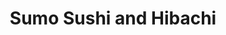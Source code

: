 ---
layout: place
title: "Sumo Sushi and Hibachi"
permalink: /illinois/chicago/sumo-sushi-and-hibachi.html
stateAbbr: IL
stateName: Illinois
cityName: Chicago
seo:
  name: "Sumo Sushi and Hibachi"
  type: Restaurant
  links: http://www.sumosushichicago.com/info.html
description: "Japanese fare including loads of sushi in a cozy, casual space with a bring-your-own-alcohol policy. Looking for sushi in Chicago, Illinois? Check out Sumo S..."
place_id: ChIJOxqzQ6fTD4gRirnJRp-8wr8
photos:
  - name: >-
      places/ChIJOxqzQ6fTD4gRirnJRp-8wr8/photos/AeeoHcI_mKIGjmGx6kPk74NQQ9vLd5DGbDk0WZrf5I-K5kftusEgV4kI_lEo2sHBrKU3QtQDVYVZ0feOyVPs8xmMeS1pg2aRRvKgMKcBN9M_L-1NddXHZY8keN2-iEIGcUFqZoCsp0EpL6tAgaR48xiI5mJLwzLl6NJPgkEzK9jqsDD9vwzKhdRTQhryajqyi0aH3Kno4D5sxBr_byJIkbOi5gLZuMTsOa4HFyFZyJvJTPjozi4mnpPVoajMD6xSgKRTAbXTQa5mws7CB8EDW1RURps2CUedn0okDo4D8Gk7HOPnuIyQFcGSbhVw5L7mvDsV7DYnSRFWfGzrw6pPDmTZYMtUccO12BnfN_nAEuQWRAkt0kor83VXa6qcUws_ntwha0lRTeUIav_u3enx-mxzk0ZFGLijw6lp8ITZCwmMT44
    widthPx: 3024
    heightPx: 4032
    authorAttributions:
      - displayName: Esperanza Leon
        uri: https://maps.google.com/maps/contrib/100684896120657712176
        photoUri: >-
          https://lh3.googleusercontent.com/a-/ALV-UjVmJlwQdEV6vRCHY6QzwjKP_G2vN5uS0ZwUpKzMXcN-qgC3RKZAnQ=s100-p-k-no-mo
    flagContentUri: >-
      https://www.google.com/local/imagery/report/?cb_client=maps_api_places.places_api&image_key=!1e10!2sCIHM0ogKEICAgIC9vsSbFA&hl=en-US
    googleMapsUri: >-
      https://www.google.com/maps/place//data=!3m4!1e2!3m2!1sCIHM0ogKEICAgIC9vsSbFA!2e10!4m2!3m1!1s0x880fd3a743b31a3b:0xbfc2bc9f46c9b98a
  - name: >-
      places/ChIJOxqzQ6fTD4gRirnJRp-8wr8/photos/AeeoHcJVm-Rh5DvkHBXG5Pe1_uxPJg58YA5Jotmhh8nZ1RukPFuHjwlysulDzdVILNP66ZuUwwSb06E8Q8vA0EY86saMOHhoAWhvAMaG7n94x0u-EcYO5e3F_AvGKwnS25pd0fVzikCuWKJTFwvexbBFmsjZbOSBVLJXF_NBrr4cu5MOFxWmw7x9oCqa_VRQLpgNzryLpJfqfohwSdP8CDMD24kB6fIq7PZjULvIps9Aike9sdU5yS_Ihj0WU_eM0FfHezct3F3pbZgSCHjSaEJNCE_GGYx6ppqBxQiPwRuytoozWg
    widthPx: 4096
    heightPx: 2150
    authorAttributions:
      - displayName: Sumo Sushi and Hibachi
        uri: https://maps.google.com/maps/contrib/111262342003396968367
        photoUri: >-
          https://lh3.googleusercontent.com/a/ACg8ocLxhGX9ureSeuw9z9SClt8e5iYcGiYSXyUTFdtQC51fZNbNJw=s100-p-k-no-mo
    flagContentUri: >-
      https://www.google.com/local/imagery/report/?cb_client=maps_api_places.places_api&image_key=!1e10!2sAF1QipPcbSHKZcArzjK3ziHRcNAD_J5_E1KAL1w60w_G&hl=en-US
    googleMapsUri: >-
      https://www.google.com/maps/place//data=!3m4!1e2!3m2!1sAF1QipPcbSHKZcArzjK3ziHRcNAD_J5_E1KAL1w60w_G!2e10!4m2!3m1!1s0x880fd3a743b31a3b:0xbfc2bc9f46c9b98a
  - name: >-
      places/ChIJOxqzQ6fTD4gRirnJRp-8wr8/photos/AeeoHcK9WMNtLCoxNVRD2G3_GvrK2OHsDkjp00cqXBB1CDDkWaq9SaeAQ7d0dFu8wMTp9Gr3c-gFUJ5_930S5udRk8UuBBKPTaViAKZTbOzfOPROaDVXlO2q6QBmkfCS6GiAn4flsgSWjHIKEH79zLFu4j_txDkoOS8PVkaLzot7Z1bhX8ssUe91cEEzScuHxk9b_1Eg__0s340Zqw7HwellGFyQZpro3vAnkpyPI_9TNrQMXc9LKoWJ9HbVoTTtoLb2uxcvNr598GETsIG0vBiv52jbl3Ve4gjveuMwS0T6zn6jx2hiuN-N9ZUOvEMEbbYppRL5uv0yaJUvIoADMkCxw3z4NJWXLJn_aH-oBUF6ZEZIW47JbtZ61CK4kHjwX5gBzTRj9V7OBJlcZBLG9WUE9tGx1PiOqRQy8AM0ScOEzo4XpA
    widthPx: 3831
    heightPx: 2398
    authorAttributions:
      - displayName: Brandon Evans
        uri: https://maps.google.com/maps/contrib/118232819839830122671
        photoUri: >-
          https://lh3.googleusercontent.com/a-/ALV-UjWT6Vzn9Zv7E1S0_Fhu4ELiFwHDfIZxis6V9mNpFsp79fRpZvtL=s100-p-k-no-mo
    flagContentUri: >-
      https://www.google.com/local/imagery/report/?cb_client=maps_api_places.places_api&image_key=!1e10!2sCIHM0ogKEICAgICP8vShfQ&hl=en-US
    googleMapsUri: >-
      https://www.google.com/maps/place//data=!3m4!1e2!3m2!1sCIHM0ogKEICAgICP8vShfQ!2e10!4m2!3m1!1s0x880fd3a743b31a3b:0xbfc2bc9f46c9b98a
  - name: >-
      places/ChIJOxqzQ6fTD4gRirnJRp-8wr8/photos/AeeoHcKUwSh7KGi6B8A7XngtD55lglCYhrD4DIDc-fl91ngpkJLew_63QTOSAGBty5PTm4IN59fX5hB8C1PRwmpEIt_lqhFY5ueXmcAdr7dL4n2HhKQqQViUWww-VccdCeenw4UIV7-pNYznQSsyX5NmDxG13U4jC50X6LkxBAeuASVd9U-QxXS_kx59RvrFsDCKSCh1pD8Tmi4jycaVcjVK2U_Q0LEAfUGnqq1YGblONe4m33avZX95JFJpkl5ekRuke1caxJlf8UyaH2qlh_mEsv1IBg5Vs7ZLRQf1_94XA5TVE7tPoyfJQ4Oh64sJQrBLdp9FEu_FSiKvMRY_RD-G8Twi7mwcVwQddiKck_y0olGIGZtRWCI55kZBNqlkfWwYxgMXYj7NxfZc2tCIgyFFU0jMlwFBeyEDUx_b7bMmowcEf_pF
    widthPx: 3024
    heightPx: 4032
    authorAttributions:
      - displayName: taylor slish
        uri: https://maps.google.com/maps/contrib/101299911467358582614
        photoUri: >-
          https://lh3.googleusercontent.com/a/ACg8ocIhL5IdSJlqxzEEoXgQwfr4p-2mlcwOJHEF0SIjnJIhmVsvqQ=s100-p-k-no-mo
    flagContentUri: >-
      https://www.google.com/local/imagery/report/?cb_client=maps_api_places.places_api&image_key=!1e10!2sCIHM0ogKEICAgMDA8s-QggE&hl=en-US
    googleMapsUri: >-
      https://www.google.com/maps/place//data=!3m4!1e2!3m2!1sCIHM0ogKEICAgMDA8s-QggE!2e10!4m2!3m1!1s0x880fd3a743b31a3b:0xbfc2bc9f46c9b98a
  - name: >-
      places/ChIJOxqzQ6fTD4gRirnJRp-8wr8/photos/AeeoHcJaFbPSggijq643SshnFh23eEcKlx1TtQTGg99Nj4IkbSCHytrXae81SUeiiWT3MxZNvB4YqrsLo-cs1RZbzpCSf0nMkZtUbspKH1Jw3jG18oE6aw-E2dVEkTMgaGnTO4AnyWOKzvPhnlS0uWybMcCd6gA02cA5HQ6U5WKi2jMOxI7WZBGsxu_eAASeiPNnXj3JzTpNSEi2drcO6bjBS6K5wJGX9W3AuhDy5-rJnIQbT_EfWRd7xVeC6_6jadOce7XS3PITXBvgvGFu2BGDyxgKk3jnW-bRitUF8eGzoFdDkUONwEgvpQBu9oiL-5d1MYP-X23EcwG19bUkwj7lbe4JPX2e748itQPIOXlmW2cp7Cz7K2fmkcDYZSxds6BSoRedT3gZcNCOm5zEChtADspoDQbrFyJ9PMCxMkhpTU4lJEs
    widthPx: 4080
    heightPx: 3072
    authorAttributions:
      - displayName: Fred B
        uri: https://maps.google.com/maps/contrib/114625761635938305292
        photoUri: >-
          https://lh3.googleusercontent.com/a-/ALV-UjU-g25IO9rbmYIJ_h1W2PAQfwQ6yl-tOqMjsoubXlsQwOqXzR2K=s100-p-k-no-mo
    flagContentUri: >-
      https://www.google.com/local/imagery/report/?cb_client=maps_api_places.places_api&image_key=!1e10!2sCIHM0ogKEICAgIDHy8blkQE&hl=en-US
    googleMapsUri: >-
      https://www.google.com/maps/place//data=!3m4!1e2!3m2!1sCIHM0ogKEICAgIDHy8blkQE!2e10!4m2!3m1!1s0x880fd3a743b31a3b:0xbfc2bc9f46c9b98a
  - name: >-
      places/ChIJOxqzQ6fTD4gRirnJRp-8wr8/photos/AeeoHcLvM9cApyVwrcJ8jjC2NtnYoLLvozv0RJNgXehI7rUJmADCWz6jbCaKuY95xq7XXiRDVRx4QgSqdwv0vVTgiEjjF7p_Ekoq8gXvGykJQMBts7xgtRpDEih5MYGnZgz8axuH9swIxlbdM4Iwhj_-tWknxG9q8ycU19to9qcLSDMTxn-Gk4fWGkZBu0minkgovKRf1WWp38iRCvW1O5zNt1kti7bN3pkxvUhSmsw6CjGZ4TcBAq4A_dnI-KFm7ES9n_P09B2LN-hRNvbnc3IUJFSMCkmymRWhV17JDWhudd3H3okJcr_Uty6z9-pGlQ055qZPtH1nT8pVuRFWt-UnSmRS6PkWBBpJcwNvKIjRsdHBGKciMUsDshmFlyGlUKGzqHl_E_OdGVOoMQAL2zlbjaE-wioDKC7xQhrM7JyO8bJIeMA
    widthPx: 4080
    heightPx: 3072
    authorAttributions:
      - displayName: Fred B
        uri: https://maps.google.com/maps/contrib/114625761635938305292
        photoUri: >-
          https://lh3.googleusercontent.com/a-/ALV-UjU-g25IO9rbmYIJ_h1W2PAQfwQ6yl-tOqMjsoubXlsQwOqXzR2K=s100-p-k-no-mo
    flagContentUri: >-
      https://www.google.com/local/imagery/report/?cb_client=maps_api_places.places_api&image_key=!1e10!2sCIHM0ogKEICAgIDHy8bl1gE&hl=en-US
    googleMapsUri: >-
      https://www.google.com/maps/place//data=!3m4!1e2!3m2!1sCIHM0ogKEICAgIDHy8bl1gE!2e10!4m2!3m1!1s0x880fd3a743b31a3b:0xbfc2bc9f46c9b98a
  - name: >-
      places/ChIJOxqzQ6fTD4gRirnJRp-8wr8/photos/AeeoHcJi5UYGzZgKY8woFbFIN4tSpxSbpdgNSnwINp4t2C9lbtciG016AAxDqNEDzva2-V1B8HsQ-BW_Q7mQHl10oEcLCB-wMxBQIzPvAEA13L8F_RGMLABtfyHTKm7H5GjsgWyyiWTLV_ELTsdRE0lmIFyPA6waVyPa7lI0BDiSyvPjZkmX5LLFPWXVj-MpGfZwNAPX64oNRVTtk3usuDbskT3rYRIbdLVGjNpicbMw2x6QlxRAZHCIgpXl_ouuZEX9IfEFcONwZMnMIF_JEZxfn5LOqfawQqJ91iC--FR6JS8UFO_EbKe8foM2QXjHmK2JHpYfe2RLnf1ozwjYLBI552seF3qUI6ND71akfrIoh2-NzqeMytJlLk_6SSA5kOpC5b0jfKC88WKWmkzgq9KDYOYnxISJwA8uC1wSjZUDFhm6xFxM
    widthPx: 4032
    heightPx: 3024
    authorAttributions:
      - displayName: Shyanne Thomas
        uri: https://maps.google.com/maps/contrib/104916219109876610796
        photoUri: >-
          https://lh3.googleusercontent.com/a-/ALV-UjXBNFIVwtgfhcCt6o_5Bw9m2e7IebKszJx0ra46so1pTa8H_BS4VQ=s100-p-k-no-mo
    flagContentUri: >-
      https://www.google.com/local/imagery/report/?cb_client=maps_api_places.places_api&image_key=!1e10!2sCIHM0ogKEICAgIDF2pzojQE&hl=en-US
    googleMapsUri: >-
      https://www.google.com/maps/place//data=!3m4!1e2!3m2!1sCIHM0ogKEICAgIDF2pzojQE!2e10!4m2!3m1!1s0x880fd3a743b31a3b:0xbfc2bc9f46c9b98a
  - name: >-
      places/ChIJOxqzQ6fTD4gRirnJRp-8wr8/photos/AeeoHcLn3QX8LbHWsneDgYniI0F-A1wuU93UlNjqMS0KPlmPC6siiwSnEk8mJHv8UtUMKlR4l7mVnA0Q7KcYJJQ8CErP5OIuyIkMsNgqIrq4u3mb_hkgqXaSHMGVRJRs_OMxvFlYVAVWuUlL9G0T6LkjOmddWUZh3wsquG2E0aLp0lURrwyH5zOIy3Hj5lflb13XJrQJDhkuwDvi-Y8C7SKsJNJZzmcA_smFWB41AUllxlT44KIClLT2bWJWpe-vC6epilLO5-7hicU1L-KOXb1_XmrrJTVKiXUiAcVgnU2uLAzFQddshXsSy6n3rL4yr3qyG9RLboY0drYg-_IdE-PC-ejzPJmturMmXKn4IplkdZzqD8vbYU2QvP9LPYoo3pHSVX8Ng8C67YcYeN4j_HNuJn9NRMzW2I7IY7Ikz2XqeQk
    widthPx: 4032
    heightPx: 3024
    authorAttributions:
      - displayName: Sinthuja Ramalingam
        uri: https://maps.google.com/maps/contrib/109982953589456570609
        photoUri: >-
          https://lh3.googleusercontent.com/a/ACg8ocILKkCYAZWqQobAwYje3vFszgZ_5C81lHK3TcL8-f3DCjA0Wg=s100-p-k-no-mo
    flagContentUri: >-
      https://www.google.com/local/imagery/report/?cb_client=maps_api_places.places_api&image_key=!1e10!2sCIHM0ogKEICAgID45pjrPw&hl=en-US
    googleMapsUri: >-
      https://www.google.com/maps/place//data=!3m4!1e2!3m2!1sCIHM0ogKEICAgID45pjrPw!2e10!4m2!3m1!1s0x880fd3a743b31a3b:0xbfc2bc9f46c9b98a
  - name: >-
      places/ChIJOxqzQ6fTD4gRirnJRp-8wr8/photos/AeeoHcKi1NQx2_y9GjSOdr3VYKimcbm3Hbgmn-7LV5ToXsP9zd6gmRPZWplUpidS6ZQqVfps8JqOyoso_zUo17t5reWSfQZXEsZbaz0ks5ek_JAHfnIZ9MRvCj_V3X5lMfD77lc3abvzY13-uam8IPpJLdWyyzmdc4oyPL5F5hLjztgFWj6NZDBguNA2rffPCGYj7XQjbsJiWYhYJxLzBZXAK5j17veNaFyrSVEXfWzZSIlkBTgcFpZ97RqDPEkcZkY4u1F5jbSmka4xbXjVixNxMI7BrKY3cpmVBLaYrR52XIL69Ylze1kcMu1qZNy5_X47rEr2xdH3YJ9YjuJRH9iQJTUv1zdFqD1mT3g46g770ZAGZgq7yyP1pdLWap6IrdRZTOZf6XEPsrO-gIYoCeXKSjpjmW9yKeYNt4DmibcLO3FxjQ
    widthPx: 4000
    heightPx: 3000
    authorAttributions:
      - displayName: LaFayette Hankerson
        uri: https://maps.google.com/maps/contrib/112422847167045846182
        photoUri: >-
          https://lh3.googleusercontent.com/a-/ALV-UjVK-yQ56NwbBzSdOrdMGgSr8t6E1hJ13NoipkpBXfV7zNampTtF5g=s100-p-k-no-mo
    flagContentUri: >-
      https://www.google.com/local/imagery/report/?cb_client=maps_api_places.places_api&image_key=!1e10!2sCIHM0ogKEICAgICewoa_Pw&hl=en-US
    googleMapsUri: >-
      https://www.google.com/maps/place//data=!3m4!1e2!3m2!1sCIHM0ogKEICAgICewoa_Pw!2e10!4m2!3m1!1s0x880fd3a743b31a3b:0xbfc2bc9f46c9b98a
  - name: >-
      places/ChIJOxqzQ6fTD4gRirnJRp-8wr8/photos/AeeoHcLv29vrX7LaWqxORJ6udRu6OuEJhtWn8KUvUS1jLiGreOIfhuhQLLtZWp8Q34Mc36Q0QLZk9TJf4X13IzqZtLXfeIk0JK7ne8P6NePi08lEOO-gyLN49A0XiYa8CPuSzkRt8vxB9fBKbsn3IUnGFm7tb_6Wd_GVcKtem6sXyAFdKxb-qfHb-PCztV3hA75wbof6Fai5LzUwyo-9rFcMND4CJ7LQGs0OlvzxRiXpx8C1RRs72qFL2hpdyegLJxMVpT3VmmJbR0hJVA358H_ASOCfFyDH93VbmHsTxOuXKwZERwTgcNE1H0vqqnv0EkiER6gukN87HqbVc3ie2tKB8taK6oyxlkaQ3F3gAi4R_e67mpHGDau23_XHKF71NQouYbDdv6aE2QmLkjxVhbyU8AaZ5LX657UroPX7o240whoweQ
    widthPx: 4032
    heightPx: 3024
    authorAttributions:
      - displayName: Shyanne Thomas
        uri: https://maps.google.com/maps/contrib/104916219109876610796
        photoUri: >-
          https://lh3.googleusercontent.com/a-/ALV-UjXBNFIVwtgfhcCt6o_5Bw9m2e7IebKszJx0ra46so1pTa8H_BS4VQ=s100-p-k-no-mo
    flagContentUri: >-
      https://www.google.com/local/imagery/report/?cb_client=maps_api_places.places_api&image_key=!1e10!2sCIHM0ogKEICAgIDF2pzoDQ&hl=en-US
    googleMapsUri: >-
      https://www.google.com/maps/place//data=!3m4!1e2!3m2!1sCIHM0ogKEICAgIDF2pzoDQ!2e10!4m2!3m1!1s0x880fd3a743b31a3b:0xbfc2bc9f46c9b98a
address: 2936 N Broadway, Chicago, IL 60657, USA
street: 2936 N Broadway
city: Chicago
state: IL
zip: '60657'
country: USA
neighborhood: Lake View East
latitude: '41.935955'
longitude: '-87.644388'
accessibility_options:
  wheelchairAccessibleParking: true
  wheelchairAccessibleEntrance: true
  wheelchairAccessibleRestroom: true
  wheelchairAccessibleSeating: true
business_status: OPERATIONAL
name: Sumo Sushi and Hibachi
google_maps_links:
  directionsUri: >-
    https://www.google.com/maps/dir//''/data=!4m7!4m6!1m1!4e2!1m2!1m1!1s0x880fd3a743b31a3b:0xbfc2bc9f46c9b98a!3e0
  placeUri: https://maps.google.com/?cid=13817813998999550346
  writeAReviewUri: >-
    https://www.google.com/maps/place//data=!4m3!3m2!1s0x880fd3a743b31a3b:0xbfc2bc9f46c9b98a!12e1
  reviewsUri: >-
    https://www.google.com/maps/place//data=!4m4!3m3!1s0x880fd3a743b31a3b:0xbfc2bc9f46c9b98a!9m1!1b1
  photosUri: >-
    https://www.google.com/maps/place//data=!4m3!3m2!1s0x880fd3a743b31a3b:0xbfc2bc9f46c9b98a!10e5
primary_type: Sushi Restaurant
opening_hours:
  regular: null
  current: null
secondary_opening_hours:
  regular:
    weekdayDescriptions: null
    type: null
  current:
    weekdayDescriptions: null
    type: null
phone: (773) 477-8510
price_level: PRICE_LEVEL_MODERATE
price_range: $20 &ndash; $30
rating: '4.5'
rating_count: 362
website: http://www.sumosushichicago.com/info.html
reviews:
  - name: >-
      places/ChIJOxqzQ6fTD4gRirnJRp-8wr8/reviews/ChZDSUhNMG9nS0VJQ0FnTUNndlBqYkdnEAE
    relativePublishTimeDescription: a month ago
    rating: 5
    text:
      text: >-
        This is one of mine and my finances favorite spots. If you love hibachi,
        this is the BEST place to go in chicago. the waitress is so sweet too
        she was giving out gifts on valentine’s day and gave me a beautiful
        necklace. the food is always so filling, huge portion sizes and always
        fresh and delicious. they always make it perfect!! definitely make this
        your go to
      languageCode: en
    originalText:
      text: >-
        This is one of mine and my finances favorite spots. If you love hibachi,
        this is the BEST place to go in chicago. the waitress is so sweet too
        she was giving out gifts on valentine’s day and gave me a beautiful
        necklace. the food is always so filling, huge portion sizes and always
        fresh and delicious. they always make it perfect!! definitely make this
        your go to
      languageCode: en
    authorAttribution:
      displayName: Tab B
      uri: https://www.google.com/maps/contrib/107712649135915046536/reviews
      photoUri: >-
        https://lh3.googleusercontent.com/a-/ALV-UjU-wVvbRE7eyUFtElUZRzQWDjnVVGPmvZxxO2Nd1hXtfigDVJQ=s128-c0x00000000-cc-rp-mo
    publishTime: '2025-02-15T05:04:18.221217Z'
    flagContentUri: >-
      https://www.google.com/local/review/rap/report?postId=ChZDSUhNMG9nS0VJQ0FnTUNndlBqYkdnEAE&d=17924085&t=1
    googleMapsUri: >-
      https://www.google.com/maps/reviews/data=!4m6!14m5!1m4!2m3!1sChZDSUhNMG9nS0VJQ0FnTUNndlBqYkdnEAE!2m1!1s0x880fd3a743b31a3b:0xbfc2bc9f46c9b98a
  - name: >-
      places/ChIJOxqzQ6fTD4gRirnJRp-8wr8/reviews/ChZDSUhNMG9nS0VJQ0FnTUNnM09uTkRREAE
    relativePublishTimeDescription: a month ago
    rating: 5
    text:
      text: >-
        I visited Sumo Hibachi & Sushi on Valentine’s Day during a snow day. My
        girlfriend loves sushi, her feedback matters. She rated this restaurant
        9.4/10 on 3 different sushi rolls. The restaurant was clean. The woman
        who served us was genuinely polite, courteous & we did not feel rushed
        to make our order. There was a young man wearing glasses who was also
        working & was also kind. Coming here in the snow from the southern end
        of the city made the whole experience worthwhile.
      languageCode: en
    originalText:
      text: >-
        I visited Sumo Hibachi & Sushi on Valentine’s Day during a snow day. My
        girlfriend loves sushi, her feedback matters. She rated this restaurant
        9.4/10 on 3 different sushi rolls. The restaurant was clean. The woman
        who served us was genuinely polite, courteous & we did not feel rushed
        to make our order. There was a young man wearing glasses who was also
        working & was also kind. Coming here in the snow from the southern end
        of the city made the whole experience worthwhile.
      languageCode: en
    authorAttribution:
      displayName: Jonathan Eloisa
      uri: https://www.google.com/maps/contrib/102019287117518228354/reviews
      photoUri: >-
        https://lh3.googleusercontent.com/a-/ALV-UjWPNPA9tXftCZbzvGLQ1HdAWnc9Qtfji7fMd2UV8_X6PrvzUWz18w=s128-c0x00000000-cc-rp-mo
    publishTime: '2025-02-15T05:35:25.959596Z'
    flagContentUri: >-
      https://www.google.com/local/review/rap/report?postId=ChZDSUhNMG9nS0VJQ0FnTUNnM09uTkRREAE&d=17924085&t=1
    googleMapsUri: >-
      https://www.google.com/maps/reviews/data=!4m6!14m5!1m4!2m3!1sChZDSUhNMG9nS0VJQ0FnTUNnM09uTkRREAE!2m1!1s0x880fd3a743b31a3b:0xbfc2bc9f46c9b98a
  - name: >-
      places/ChIJOxqzQ6fTD4gRirnJRp-8wr8/reviews/ChZDSUhNMG9nS0VJQ0FnTURBaXNTWk5BEAE
    relativePublishTimeDescription: 2 months ago
    rating: 5
    text:
      text: >-
        I had an amazing time with my sister at Sumo! Our favorites were the
        Dragon Roll and Shrimp Tempura Roll! The service was incredible and
        staff was very welcoming and friendly. This is a great spot to stop for
        an intimate meal as we did not feel rushed to get out. But the service
        was also quick so I would recommend if you’d like to come for a quick
        lunch break! 10/10 in my book and I would highly recommend to anyone
        living in or visiting Chicago💗💗
      languageCode: en
    originalText:
      text: >-
        I had an amazing time with my sister at Sumo! Our favorites were the
        Dragon Roll and Shrimp Tempura Roll! The service was incredible and
        staff was very welcoming and friendly. This is a great spot to stop for
        an intimate meal as we did not feel rushed to get out. But the service
        was also quick so I would recommend if you’d like to come for a quick
        lunch break! 10/10 in my book and I would highly recommend to anyone
        living in or visiting Chicago💗💗
      languageCode: en
    authorAttribution:
      displayName: Sophia Tran
      uri: https://www.google.com/maps/contrib/113709335363533740861/reviews
      photoUri: >-
        https://lh3.googleusercontent.com/a/ACg8ocKFG1fZcDwECRCVCOIcTeqSZswoctwzgGs_0igwAACajbQm_Q=s128-c0x00000000-cc-rp-mo
    publishTime: '2025-02-08T02:46:32.871020Z'
    flagContentUri: >-
      https://www.google.com/local/review/rap/report?postId=ChZDSUhNMG9nS0VJQ0FnTURBaXNTWk5BEAE&d=17924085&t=1
    googleMapsUri: >-
      https://www.google.com/maps/reviews/data=!4m6!14m5!1m4!2m3!1sChZDSUhNMG9nS0VJQ0FnTURBaXNTWk5BEAE!2m1!1s0x880fd3a743b31a3b:0xbfc2bc9f46c9b98a
  - name: >-
      places/ChIJOxqzQ6fTD4gRirnJRp-8wr8/reviews/ChZDSUhNMG9nS0VJQ0FnTURBOHMtUWZBEAE
    relativePublishTimeDescription: 2 months ago
    rating: 5
    text:
      text: >-
        Ellen was amazing! Food and service were incredible!! Definitely will be
        returning. Clean, fast, and friendly atmosphere.
      languageCode: en
    originalText:
      text: >-
        Ellen was amazing! Food and service were incredible!! Definitely will be
        returning. Clean, fast, and friendly atmosphere.
      languageCode: en
    authorAttribution:
      displayName: taylor slish
      uri: https://www.google.com/maps/contrib/101299911467358582614/reviews
      photoUri: >-
        https://lh3.googleusercontent.com/a/ACg8ocIhL5IdSJlqxzEEoXgQwfr4p-2mlcwOJHEF0SIjnJIhmVsvqQ=s128-c0x00000000-cc-rp-mo
    publishTime: '2025-02-08T02:30:08.618683Z'
    flagContentUri: >-
      https://www.google.com/local/review/rap/report?postId=ChZDSUhNMG9nS0VJQ0FnTURBOHMtUWZBEAE&d=17924085&t=1
    googleMapsUri: >-
      https://www.google.com/maps/reviews/data=!4m6!14m5!1m4!2m3!1sChZDSUhNMG9nS0VJQ0FnTURBOHMtUWZBEAE!2m1!1s0x880fd3a743b31a3b:0xbfc2bc9f46c9b98a
  - name: >-
      places/ChIJOxqzQ6fTD4gRirnJRp-8wr8/reviews/ChZDSUhNMG9nS0VJQ0FnSURGMnB6b1JREAE
    relativePublishTimeDescription: a year ago
    rating: 5
    text:
      text: >-
        A group of us went to Sumo Sushi and Hibachi after a long day of
        conferences and enjoyed every minute we spent there! I’m not a
        sushi/fish person, but the others in my group are and they loved
        everything they ordered. I did the chicken and steak hibachi combo along
        with the spring rolls and I thought all of it was delicious! Our server,
        Wesley, was super helpful and kind! Such a great experience during our
        stay and would go again.
      languageCode: en
    originalText:
      text: >-
        A group of us went to Sumo Sushi and Hibachi after a long day of
        conferences and enjoyed every minute we spent there! I’m not a
        sushi/fish person, but the others in my group are and they loved
        everything they ordered. I did the chicken and steak hibachi combo along
        with the spring rolls and I thought all of it was delicious! Our server,
        Wesley, was super helpful and kind! Such a great experience during our
        stay and would go again.
      languageCode: en
    authorAttribution:
      displayName: Shyanne Thomas
      uri: https://www.google.com/maps/contrib/104916219109876610796/reviews
      photoUri: >-
        https://lh3.googleusercontent.com/a-/ALV-UjXBNFIVwtgfhcCt6o_5Bw9m2e7IebKszJx0ra46so1pTa8H_BS4VQ=s128-c0x00000000-cc-rp-mo-ba5
    publishTime: '2023-11-06T01:36:00.773840Z'
    flagContentUri: >-
      https://www.google.com/local/review/rap/report?postId=ChZDSUhNMG9nS0VJQ0FnSURGMnB6b1JREAE&d=17924085&t=1
    googleMapsUri: >-
      https://www.google.com/maps/reviews/data=!4m6!14m5!1m4!2m3!1sChZDSUhNMG9nS0VJQ0FnSURGMnB6b1JREAE!2m1!1s0x880fd3a743b31a3b:0xbfc2bc9f46c9b98a
parking_options: null
payment_options:
  acceptsCreditCards: true
  acceptsDebitCards: true
  acceptsCashOnly: false
  acceptsNfc: true
allow_dogs: null
curbside_pickup: null
delivery: true
dine_in: true
good_for_children: true
good_for_groups: true
good_for_sports: false
live_music: false
menu_for_children: true
outdoor_seating: false
reservable: true
restroom: true
serves_beer: true
serves_breakfast: false
serves_brunch: false
serves_cocktails: null
serves_coffee: null
serves_dinner: true
serves_dessert: true
serves_lunch: true
serves_vegetarian_food: true
serves_wine: true
takeout: true
summary: >-
  Japanese fare including loads of sushi in a cozy, casual space with a
  bring-your-own-alcohol policy.

---